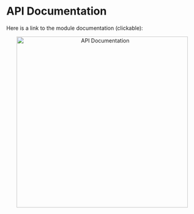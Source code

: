 # API Documentation

Here is a link to the module documentation (clickable):

<p align="center" width="100%">
 <a href="https://blenderhq.github.io/bhq_addon_base">
  <img alt="API Documentation" src="https://github.com/BlenderHQ/bhq_addon_base/blob/dev/docs/source/images/qr_bhqab_github_io.svg" width="450">
 </a>
</p>
